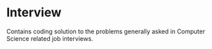 # Interview
Contains coding solution to the problems generally asked in Computer Science related job interviews.
